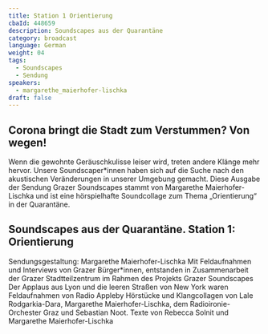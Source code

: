 ```yaml
---
title: Station 1 Orientierung
cbaId: 448659
description: Soundscapes aus der Quarantäne
category: broadcast
language: German
weight: 04
tags:
  - Soundscapes
  - Sendung
speakers:
  - margarethe_maierhofer-lischka
draft: false
---
```

## Corona bringt die Stadt zum Verstummen? Von wegen!

Wenn die gewohnte Geräuschkulisse leiser wird, treten andere Klänge mehr hervor. Unsere Soundscaper*innen haben sich auf die Suche nach den akustischen Veränderungen in unserer Umgebung gemacht. Diese Ausgabe der Sendung Grazer Soundscapes stammt von Margarethe Maierhofer-Lischka und ist eine hörspielhafte Soundcollage zum Thema „Orientierung“ in der Quarantäne.

## Soundscapes aus der Quarantäne. Station 1: Orientierung

Sendungsgestaltung: Margarethe Maierhofer-Lischka
Mit Feldaufnahmen und Interviews von Grazer Bürger*innen, entstanden in Zusammenarbeit der Grazer Stadtteilzentrum im Rahmen des Projekts Grazer Soundscapes
Der Applaus aus Lyon und die leeren Straßen von New York waren Feldaufnahmen von Radio Appleby
Hörstücke und Klangcollagen von Lale Rodgarkia-Dara, Margarethe Maierhofer-Lischka, dem Radioironie-Orchester Graz und Sebastian Noot.
Texte von Rebecca Solnit und Margarethe Maierhofer-Lischka

